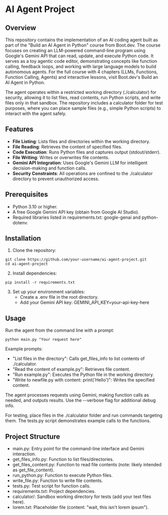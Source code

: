 # AI Agent Project

## Overview

This repository contains the implementation of an AI coding agent built as part of the "Build an AI Agent in Python" course from Boot.dev. The course focuses on creating an LLM-powered command-line program using Google's Gemini API that can read, update, and execute Python code. It serves as a toy agentic code editor, demonstrating concepts like function calling, feedback loops, and working with large language models to build autonomous agents. For the full course with 4 chapters (LLMs, Functions, Function Calling, Agents) and interactive lessons, visit Boot.dev's Build an AI Agent in Python.

The agent operates within a restricted working directory (./calculator) for security, allowing it to list files, read contents, run Python scripts, and write files only in that sandbox. The repository includes a calculator folder for test purposes, where you can place sample files (e.g., simple Python scripts) to interact with the agent safely.

## Features

* **File Listing**: Lists files and directories within the working directory.
* **File Reading**: Retrieves the content of specified files.
* **Code Execution**: Runs Python files and captures output (stdout/stderr).
* **File Writing**: Writes or overwrites file contents.
* **Gemini API Integration**: Uses Google's Gemini LLM for intelligent decision-making and function calls.
* **Security Constraints**: All operations are confined to the ./calculator directory to prevent unauthorized access.

## Prerequisites

* Python 3.10 or higher.
* A free Google Gemini API key (obtain from Google AI Studio).
* Required libraries listed in requirements.txt: google-genai and python-dotenv.

## Installation

1. Clone the repository:

```
git clone https://github.com/your-username/ai-agent-project.git
cd ai-agent-project
```

2. Install dependencies:

```
pip install -r requirements.txt
```

3. Set up your environment variables:
   * Create a .env file in the root directory.
   * Add your Gemini API key: GEMINI_API_KEY=your-api-key-here

## Usage

Run the agent from the command line with a prompt:

```
python main.py "Your request here"
```

Example prompts:
* "List files in the directory": Calls get_files_info to list contents of ./calculator.
* "Read the content of example.py": Retrieves file content.
* "Run example.py": Executes the Python file in the working directory.
* "Write to newfile.py with content: print('Hello')": Writes the specified content.

The agent processes requests using Gemini, making function calls as needed, and outputs results. Use the --verbose flag for additional debug info.

For testing, place files in the ./calculator folder and run commands targeting them. The tests.py script demonstrates example calls to the functions.

## Project Structure

* main.py: Entry point for the command-line interface and Gemini interaction.
* get_files_info.py: Function to list files/directories.
* get_files_content.py: Function to read file contents (note: likely intended as get_file_content).
* run_python.py: Function to execute Python files.
* write_file.py: Function to write file contents.
* tests.py: Test script for function calls.
* requirements.txt: Project dependencies.
* calculator/: Sandbox working directory for tests (add your test files here).
* lorem.txt: Placeholder file (content: "wait, this isn't lorem ipsum").
